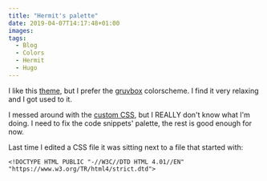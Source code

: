 ```yaml
---
title: "Hermit's palette"
date: 2019-04-07T14:17:48+01:00
images:
tags:
  - Blog
  - Colors
  - Hermit
  - Hugo
---
```

I like this [theme](https://github.com/Track3/hermit), but I prefer the [gruvbox](https://github.com/morhetz/gruvbox) colorscheme. I find it very relaxing and I got used to it.

I messed around with the [custom CSS](/css/custom.css), but I REALLY don't know what I'm doing. I need to fix the code snippets' palette, the rest is good enough for now.

Last time I edited a CSS file it was sitting next to a file that started with:
```
<!DOCTYPE HTML PUBLIC "-//W3C//DTD HTML 4.01//EN" "https://www.w3.org/TR/html4/strict.dtd">
```
